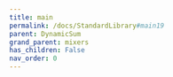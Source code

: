 ```yaml
---
title: main
permalink: /docs/StandardLibrary#main19
parent: DynamicSum
grand_parent: mixers
has_children: False
nav_order: 0
---
```

